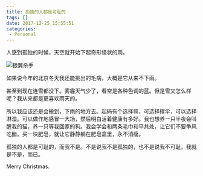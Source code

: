 ```yaml
---
title: 孤独的人都是可耻的
tags: []
date: 2017-12-25 15:55:51
categories:
 - Personal
---
```


人感到孤独的时候，天空就开始下起奇形怪状的雨。

![银翼杀手][blade runner]

<!-- more -->

如果说今年的北京冬天我还能挑出的毛病，大概是它从来不下雨。

甚至到现在连雪都没下。雾霾天气少了，看空是各种色调的蓝。但是雪又怎么样呢？我从来都是更喜欢雨天的。

所以我应该还是会搬到，下雨的地方去。起码有个选择嘛，可选择撑伞，可以选择淋湿。可以做作地感冒一大场，然后明白活着健康有多好。我也想养一只半夜会叫醒我的猫，养一只等我回家的狗。我会学会和两条毛巾和平共处，让它们不要争风吃醋。买一块肥皂，就让它静静躺在肥皂盒里，永不消瘦。

孤独的人都是可耻的，而我不是。不是说我不是孤独的，也不是说我不可耻。我就是不是，而已。

Merry Christmas.

[blade runner]: http://o95hwznwb.bkt.clouddn.com/p2503393625.jpg
